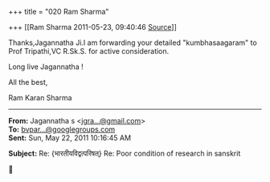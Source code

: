 +++
title = "020 Ram Sharma"

+++
[[Ram Sharma	2011-05-23, 09:40:46 [Source](https://groups.google.com/g/bvparishat/c/P7Nvh68HUJc)]]



Thanks,Jagannatha Ji.I am forwarding your detailed "kumbhasaagaram" to Prof Tripathi,VC R.Sk.S. for active consideration.

Long live Jagannatha !

  All the best,

   Ram Karan Sharma

  

------------------------------------------------------------------------

**From:** Jagannatha s \<[jgra...@gmail.com]()\>  
**To:** [bvpar...@googlegroups.com]()  
**Sent:** Sun, May 22, 2011 10:16:45 AM

  
**Subject:** Re: {भारतीयविद्वत्परिषत्} Re: Poor condition of research in sanskrit  



